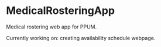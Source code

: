 # MedicalRosteringApp
Medical rostering web app for PPUM.

Currently working on: creating availability schedule webpage.
